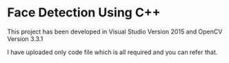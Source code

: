 # Face Detection Using C++

This project has been developed in Visual Studio Version 2015 and OpenCV Version 3.3.1 

I have uploaded only code file which is all required and you can refer that.

